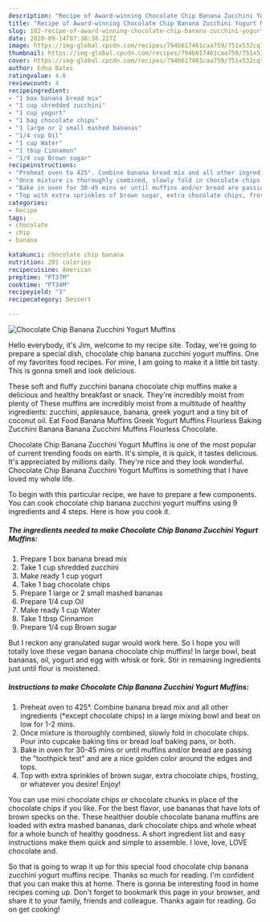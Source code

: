 ```yaml
---
description: "Recipe of Award-winning Chocolate Chip Banana Zucchini Yogurt Muffins"
title: "Recipe of Award-winning Chocolate Chip Banana Zucchini Yogurt Muffins"
slug: 182-recipe-of-award-winning-chocolate-chip-banana-zucchini-yogurt-muffins
date: 2020-09-14T07:38:38.227Z
image: https://img-global.cpcdn.com/recipes/794b617461caa759/751x532cq70/chocolate-chip-banana-zucchini-yogurt-muffins-recipe-main-photo.jpg
thumbnail: https://img-global.cpcdn.com/recipes/794b617461caa759/751x532cq70/chocolate-chip-banana-zucchini-yogurt-muffins-recipe-main-photo.jpg
cover: https://img-global.cpcdn.com/recipes/794b617461caa759/751x532cq70/chocolate-chip-banana-zucchini-yogurt-muffins-recipe-main-photo.jpg
author: Edna Bates
ratingvalue: 4.6
reviewcount: 4
recipeingredient:
- "1 box banana bread mix"
- "1 cup shredded zucchini"
- "1 cup yogurt"
- "1 bag chocolate chips"
- "1 large or 2 small mashed bananas"
- "1/4 cup Oil"
- "1 cup Water"
- "1 tbsp Cinnamon"
- "1/4 cup Brown sugar"
recipeinstructions:
- "Preheat oven to 425°. Combine banana bread mix and all other ingredients (*except chocolate chips) in a large mixing bowl and beat on low for 1-2 mins."
- "Once mixture is thoroughly combined, slowly fold in chocolate chips. Pour into cupcake baking tins or bread loaf baking pans, or both."
- "Bake in oven for 30-45 mins or until muffins and/or bread are passing the &#34;toothpick test&#34; and are a nice golden color around the edges and tops."
- "Top with extra sprinkles of brown sugar, extra chocolate chips, frosting, or whatever you desire! Enjoy!"
categories:
- Recipe
tags:
- chocolate
- chip
- banana

katakunci: chocolate chip banana 
nutrition: 201 calories
recipecuisine: American
preptime: "PT37M"
cooktime: "PT34M"
recipeyield: "3"
recipecategory: Dessert

---
```



![Chocolate Chip Banana Zucchini Yogurt Muffins](https://img-global.cpcdn.com/recipes/794b617461caa759/751x532cq70/chocolate-chip-banana-zucchini-yogurt-muffins-recipe-main-photo.jpg)

Hello everybody, it's Jim, welcome to my recipe site. Today, we're going to prepare a special dish, chocolate chip banana zucchini yogurt muffins. One of my favorites food recipes. For mine, I am going to make it a little bit tasty. This is gonna smell and look delicious.

These soft and fluffy zucchini banana chocolate chip muffins make a delicious and healthy breakfast or snack. They&#39;re incredibly moist from plenty of These muffins are incredibly moist from a multitude of healthy ingredients: zucchini, applesauce, banana, greek yogurt and a tiny bit of coconut oil. Eat Food Banana Muffins Greek Yogurt Muffins Flourless Baking Zucchini Banana Banana Zucchini Muffins Flourless Chocolate.

Chocolate Chip Banana Zucchini Yogurt Muffins is one of the most popular of current trending foods on earth. It's simple, it is quick, it tastes delicious. It's appreciated by millions daily. They're nice and they look wonderful. Chocolate Chip Banana Zucchini Yogurt Muffins is something that I have loved my whole life.


To begin with this particular recipe, we have to prepare a few components. You can cook chocolate chip banana zucchini yogurt muffins using 9 ingredients and 4 steps. Here is how you cook it.

<!--inarticleads1-->

##### The ingredients needed to make Chocolate Chip Banana Zucchini Yogurt Muffins:

1. Prepare 1 box banana bread mix
1. Take 1 cup shredded zucchini
1. Make ready 1 cup yogurt
1. Take 1 bag chocolate chips
1. Prepare 1 large or 2 small mashed bananas
1. Prepare 1/4 cup Oil
1. Make ready 1 cup Water
1. Take 1 tbsp Cinnamon
1. Prepare 1/4 cup Brown sugar


But I reckon any granulated sugar would work here. So I hope you will totally love these vegan banana chocolate chip muffins! In large bowl, beat bananas, oil, yogurt and egg with whisk or fork. Stir in remaining ingredients just until flour is moistened. 

<!--inarticleads2-->

##### Instructions to make Chocolate Chip Banana Zucchini Yogurt Muffins:

1. Preheat oven to 425°. Combine banana bread mix and all other ingredients (*except chocolate chips) in a large mixing bowl and beat on low for 1-2 mins.
1. Once mixture is thoroughly combined, slowly fold in chocolate chips. Pour into cupcake baking tins or bread loaf baking pans, or both.
1. Bake in oven for 30-45 mins or until muffins and/or bread are passing the &#34;toothpick test&#34; and are a nice golden color around the edges and tops.
1. Top with extra sprinkles of brown sugar, extra chocolate chips, frosting, or whatever you desire! Enjoy!


You can use mini chocolate chips or chocolate chunks in place of the chocolate chips if you like. For the best flavor, use bananas that have lots of brown specks on the. These healthier double chocolate banana muffins are loaded with extra mashed bananas, dark chocolate chips and whole wheat for a whole bunch of healthy goodness. A short ingredient list and easy instructions make them quick and simple to assemble. I love, love, LOVE chocolate and. 

So that is going to wrap it up for this special food chocolate chip banana zucchini yogurt muffins recipe. Thanks so much for reading. I'm confident that you can make this at home. There is gonna be interesting food in home recipes coming up. Don't forget to bookmark this page in your browser, and share it to your family, friends and colleague. Thanks again for reading. Go on get cooking!
